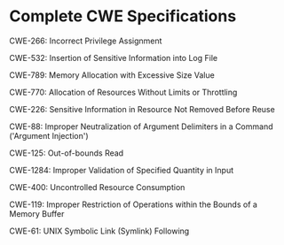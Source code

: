 

# Complete CWE Specifications

CWE-266: Incorrect Privilege Assignment

CWE-532: Insertion of Sensitive Information into Log File

CWE-789: Memory Allocation with Excessive Size Value

CWE-770: Allocation of Resources Without Limits or Throttling

CWE-226: Sensitive Information in Resource Not Removed Before Reuse

CWE-88: Improper Neutralization of Argument Delimiters in a Command ('Argument Injection')

CWE-125: Out-of-bounds Read

CWE-1284: Improper Validation of Specified Quantity in Input

CWE-400: Uncontrolled Resource Consumption

CWE-119: Improper Restriction of Operations within the Bounds of a Memory Buffer

CWE-61: UNIX Symbolic Link (Symlink) Following